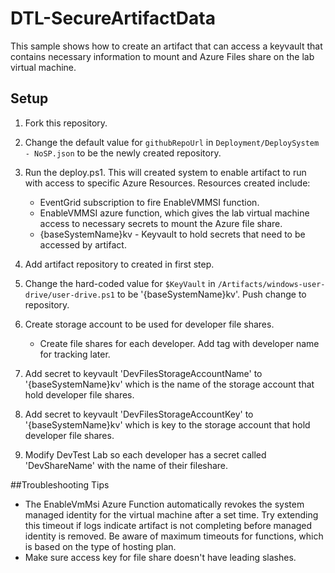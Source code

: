 # DTL-SecureArtifactData
This sample shows how to create an artifact that can access a keyvault that contains necessary information to mount and Azure Files share on the lab virtual machine.



## Setup
1. Fork this repository.
1. Change the default value for `githubRepoUrl` in `Deployment/DeploySystem - NoSP.json` to be the newly created repository.

1. Run the deploy.ps1.  This will created system to enable artifact to run with access to specific Azure Resources.  Resources created include:
    - EventGrid subscription to fire EnableVMMSI function.
    - EnableVMMSI  azure function, which gives the lab virtual machine access to necessary secrets to mount the Azure file share.
    - {baseSystemName}kv - Keyvault to hold secrets that need to be accessed by artifact.
1. Add artifact repository to created in first step.
1. Change the hard-coded value for `$KeyVault` in `/Artifacts/windows-user-drive/user-drive.ps1` to be '{baseSystemName}kv'.  Push change to repository.
1. Create storage account to be used for developer file shares.
    - Create file shares for each developer. Add tag with developer name for tracking later.
1. Add secret to keyvault 'DevFilesStorageAccountName' to '{baseSystemName}kv' which is the name of the storage account that hold developer file shares.
1. Add secret to keyvault 'DevFilesStorageAccountKey' to '{baseSystemName}kv' which is key to the storage account that hold developer file shares.
1. Modify DevTest Lab so each developer has a secret called 'DevShareName' with the name of their fileshare.




##Troubleshooting Tips
- The EnableVmMsi Azure Function automatically revokes the system managed identity for the virtual machine after a set time.  Try extending this timeout if logs indicate artifact is not completing before managed identity is removed.  Be aware of maximum timeouts for functions, which is based on the type of hosting plan.
- Make sure access key for file share doesn't have leading slashes.  




